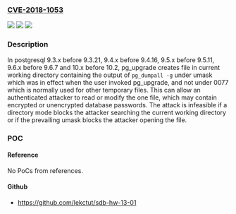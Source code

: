 ### [CVE-2018-1053](https://cve.mitre.org/cgi-bin/cvename.cgi?name=CVE-2018-1053)
![](https://img.shields.io/static/v1?label=Product&message=postgresql&color=blue)
![](https://img.shields.io/static/v1?label=Version&message=n%2Fa&color=blue)
![](https://img.shields.io/static/v1?label=Vulnerability&message=CWE-377&color=brighgreen)

### Description

In postgresql 9.3.x before 9.3.21, 9.4.x before 9.4.16, 9.5.x before 9.5.11, 9.6.x before 9.6.7 and 10.x before 10.2, pg_upgrade creates file in current working directory containing the output of `pg_dumpall -g` under umask which was in effect when the user invoked pg_upgrade, and not under 0077 which is normally used for other temporary files. This can allow an authenticated attacker to read or modify the one file, which may contain encrypted or unencrypted database passwords. The attack is infeasible if a directory mode blocks the attacker searching the current working directory or if the prevailing umask blocks the attacker opening the file.

### POC

#### Reference
No PoCs from references.

#### Github
- https://github.com/lekctut/sdb-hw-13-01

